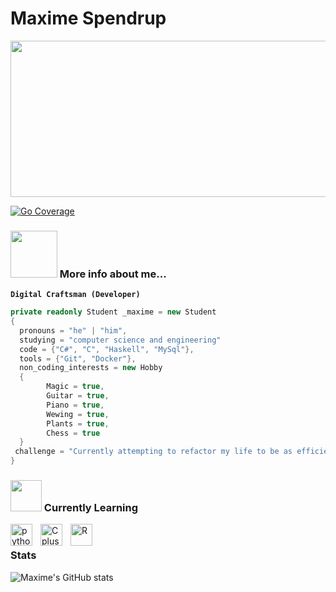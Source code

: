 # Maxime Spendrup
<img src="https://user-images.githubusercontent.com/74038190/225813708-98b745f2-7d22-48cf-9150-083f1b00d6c9.gif" width="900" height="250">
<br/>

[![Go Coverage](https://github.com/USER/REPO/wiki/coverage.svg)](https://raw.githack.com/wiki/USER/REPO/coverage.html)

### <img src="https://github.com/Anmol-Baranwal/Cool-GIFs-For-GitHub/assets/74038190/42077049-1939-493e-9a19-47ca5db36643" width="75"> More info about me...

**`Digital Craftsman (Developer)`**
```csharp
private readonly Student _maxime = new Student
{
  pronouns = "he" | "him",
  studying = "computer science and engineering"
  code = {"C#", "C", "Haskell", "MySql"},
  tools = {"Git", "Docker"},
  non_coding_interests = new Hobby
  {
        Magic = true,
        Guitar = true, 
        Piano = true,
        Wewing = true,
        Plants = true,
        Chess = true
  }
 challenge = "Currently attempting to refactor my life to be as efficient as my code, but i keep getting stuck in infinite loops at the grocery store and segmentation faults in my social life."
}
```

###  <img src="https://user-images.githubusercontent.com/74038190/235223599-0eadbd7c-c916-4f24-af9d-9242730e6172.gif" height="50"> Currently Learning
<img align="left" alt="python" width="35px" style="padding-right:10px;" src="https://cdn.jsdelivr.net/gh/devicons/devicon@latest/icons/python/python-original.svg" />
<img align="left" alt="Cplusplus" width="35px" style="padding-right:10px;" src="https://cdn.jsdelivr.net/gh/devicons/devicon@latest/icons/cplusplus/cplusplus-original.svg" />
<img align="left" alt="R" width="35px" style="padding-right:10px;" src="https://cdn.jsdelivr.net/gh/devicons/devicon@latest/icons/r/r-original.svg" />
<br />

### Stats
![Maxime's GitHub stats](https://github-readme-stats.vercel.app/api?username=Urboholic&show_icons=true&theme=date_night)